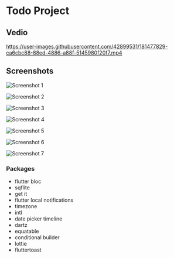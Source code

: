 # Todo Project  

## Vedio  

https://user-images.githubusercontent.com/42899531/181477829-ca6cbc88-88ed-4886-a88f-5145980f20f7.mp4


## Screenshots  

![Screenshot 1](https://user-images.githubusercontent.com/42899531/181477887-15e1fae9-f1bb-4ae6-9014-b96a7f150603.jpg)

![Screenshot 2](https://user-images.githubusercontent.com/42899531/181477907-8bb58e89-5865-498b-8aad-7cbc34b4cd32.jpg)

![Screenshot 3](https://user-images.githubusercontent.com/42899531/181477923-4f87ac29-5bb1-48ba-bb6e-ab9db63b8f83.jpg)

![Screenshot 4](https://user-images.githubusercontent.com/42899531/181477931-22452d1d-ccf4-4058-8ba2-9c72b16ddbd6.jpg)

![Screenshot 5](https://user-images.githubusercontent.com/42899531/181477944-a2f01206-ccc3-49d4-8c97-2377e68b9507.jpg)

![Screenshot 6](https://user-images.githubusercontent.com/42899531/181477955-374d770a-16c0-458b-9f18-f0893db3ed15.jpg)

![Screenshot 7](https://user-images.githubusercontent.com/42899531/181477972-c6a38c1c-6c7a-43c6-9942-0f5d76cb6deb.jpg)


### Packages  

- flutter bloc  
- sqflite  
- get it  
- flutter local notifications  
- timezone  
- intl  
- date picker timeline  
- dartz  
- equatable  
- conditional builder  
- lottie  
- fluttertoast  

